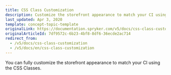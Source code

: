 ```yaml
---
title: CSS Class Customization
description: Customize the storefront appearance to match your CI using the CSS Classes.
last_updated: Apr 3, 2020
template: concept-topic-template
originalLink: https://documentation.spryker.com/v5/docs/css-class-customization
originalArticleId: 7df9572c-6b23-4bf8-8df6-36ecde2ac714
redirect_from:
  - /v5/docs/css-class-customization
  - /v5/docs/en/css-class-customization
---
```


You can fully customize the storefront appearance to match your CI using the CSS Classes.

